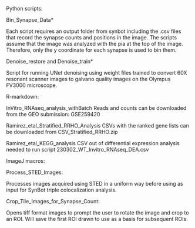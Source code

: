 Python scripts:

Bin_Synapse_Data*

Each script requires an output folder from synbot including the .csv files that record the synapse counts and positions in the image. 
The scripts assume that the image was analyzed with the pia at the top of the image. Therefore, only the y coordinate for each synapse is used to bin them.

Denoise_restore and Denoise_train*

Script for running UNet denoising using weight files trained to convert 60X resonant scanner images to galvano quality images on the Olympus FV3000 microscope.

R-markdown:

InVitro_RNAseq_analysis_withBatch
Reads and counts can be downloaded from the GEO submission: GSE259420

Ramirez_etal_Stratified_RRHO_Analysis
CSVs with the ranked gene lists can be downloaded from CSV_Stratified_RRHO.zip

Ramirez_etal_KEGG_analysis
CSV out of differential expression analysis needed to run script 230302_WT_Invitro_RNAseq_DEA.csv


ImageJ macros:

Process_STED_Images:

Processes images acquired using STED in a uniform way before using as input for SynBot triple colocalization analysis.

Crop_Tile_Images_for_Synapse_Count:

Opens tiff format images to prompt the user to rotate the image and crop to an ROI. Will save the first ROI drawn to use as a basis for subsequent ROIs. 
